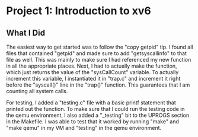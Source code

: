 # Project 1: Introduction to xv6
## What I Did
The easiest way to get started was to follow the "copy getpid" tip. I found all files that contained "getpid" and made sure to add "getsyscallinfo" to that file as well. This was mainly to make sure I had referenced my new function in all the appropriate places. Next, I had to actually make the function, which just returns the value of the "sysCallCount" variable. To actually increment this variable, I instantiated it in "trap.c" and increment it right before the "syscall()" line in the "trap()" function. This guarantees that I am counting all system calls.

For testing, I added a "testing.c" file with a basic printf statement that printed out the function. To make sure that I could run the testing code in the qemu environment, I also added a "_testing" bit to the UPROGS section in the Makefile. I was able to test that it worked by running "make" and "make qemu" in my VM and "testing" in the qemu environment.


